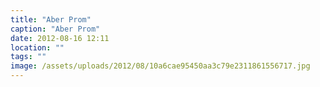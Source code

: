```yaml
---
title: "Aber Prom"
caption: "Aber Prom"
date: 2012-08-16 12:11
location: ""
tags: ""
image: /assets/uploads/2012/08/10a6cae95450aa3c79e2311861556717.jpg
---
```

